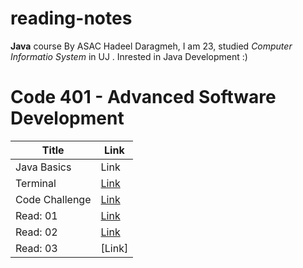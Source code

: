 # reading-notes
**Java** course By ASAC 
Hadeel Daragmeh, I am 23, studied *Computer Informatio System* in UJ .
Inrested in Java Development :) 

# Code 401 - Advanced Software Development
| Title  | Link |
| --- | ----------- |
| Java Basics | Link |
| Terminal | [Link](https://hadeeldaragmeh158.github.io/reading-notes/) |
| Code Challenge |[Link](https://github.com/HadeelDaragmeh158/reading-notes/blob/main/ProblemClass01.md)|
| Read: 01 |[Link](https://github.com/HadeelDaragmeh158/reading-notes/blob/main/ProblemClass01.md)|
| Read: 02 |[Link](https://github.com/HadeelDaragmeh158/reading-notes/blob/main/ProblemClass01.md)|
| Read: 03 |[Link]|
